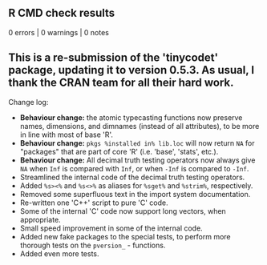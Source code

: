 ## R CMD check results

0 errors | 0 warnings | 0 notes

## This is a re-submission of the 'tinycodet' package, updating it to version 0.5.3. As usual, I thank the CRAN team for all their hard work.


Change log:

* **Behaviour change:** the atomic typecasting functions now preserve names, dimensions, and dimnames (instead of all attributes), to be more in line with most of base 'R'.
* **Behaviour change:** `pkgs %installed in% lib.loc` will now return `NA` for "packages" that are part of core 'R' (i.e. 'base', 'stats', etc.).
* **Behaviour change:** All decimal truth testing operators now always give `NA` when `Inf` is compared with `Inf`, or when `-Inf` is compared to `-Inf`.
* Streamlined the internal code of the decimal truth testing operators.
* Added `%s><%` and `%s<>%` as aliases for `%sget%` and `%strim%`, respectively.
* Removed some superfluous text in the import system documentation.
* Re-written one 'C++' script to pure 'C' code.
* Some of the internal 'C' code now support long vectors, when appropriate.
* Small speed improvement in some of the internal code.
* Added new fake packages to the special tests, to perform more thorough tests on the `pversion_` - functions.
* Added even more tests.